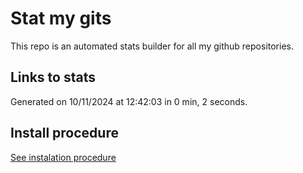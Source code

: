 # Stat my gits

This repo is an automated stats builder for all my github repositories.

## Links to stats


Generated on 10/11/2024 at 12:42:03 in 0 min, 2 seconds.

## Install procedure

[See instalation procedure](./src/install.md)
